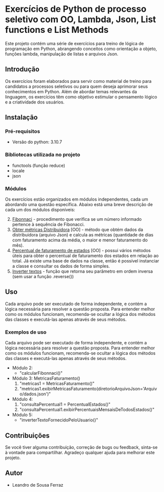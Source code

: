 # Exercícios de Python de processo seletivo com OO, Lambda, Json, List functions e List Methods

Este projeto contém uma série de exercícios para treino de lógica de programação em Python, abrangendo conceitos como orientação a objeto, funções lambda, manipulação de listas e arquivos Json.

## Introdução
Os exercícios foram elaborados para servir como material de treino para candidatos a processos seletivos ou para quem deseja aprimorar seus conhecimentos em Python. Além de abordar temas relevantes da linguagem, os exercícios têm como objetivo estimular o pensamento lógico e a criatividade dos usuários.

## Instalação

### Pré-requisitos
- Versão do python: 3.10.7

### Bibliotecas utilizada no projeto
- functools (função reduce)
- locale 
- json

### Módulos 
Os exercícios estão organizados em módulos independentes, cada um abordando uma questão específica. Abaixo está uma breve descrição de cada um dos módulos disponíveis:

2. <u>Fibonnaci</u> - procedimento que verifica se um número informado pertence à sequência de Fibonacci.
3. <u>Obter métricas Distribuidora</u> [OO] - método que obtém dados da distribuidora (arquivo Json) e calcula as métricas (quantidade de dias com faturamento acima da média, o maior e menor faturamento do mês).
4. <u>Percentual de faturamento de estados</u> [OO] - possui vários métodos úteis para obter o percentual de faturamento dos estados em relação ao total. Já existe uma base de dados na classe, então é possível instanciar a classe e consultar os dados de forma simples.
5. <u>Inverter textos</u> - função que retorna seu parâmetro em ordem inversa (sem usar a função .reverse())

## Uso
Cada arquivo pode ser executado de forma independente, e contém a lógica necessária para resolver a questão proposta. Para entender melhor como os módulos funcionam, recomenda-se ocultar a lógica dos métodos das classes e executá-las apenas através de seus métodos.

### Exemplos de uso
Cada arquivo pode ser executado de forma independente, e contém a lógica necessária para resolver a questão proposta. Para entender melhor como os módulos funcionam, recomenda-se ocultar a lógica dos métodos das classes e executá-las apenas através de seus métodos.

- Módulo 2: 
    - "calcularFibonnaci()"
- Módulo 3: MetricasFaturamento()
    1. "metricas1 = MetricasFaturamento()"
    2. "metricas1.exibirMetricasFaturamento(diretorioArquivoJson='Arquivo/dados.json')"
- Módulo 4: 
    1. "consultaPercentual1 = PercentualEstados()"
    2. "consultaPercentual1.exibirPercentuaisMensaisDeTodosEstados()"
- Módulo 5:
    - "inverterTextoFornecidoPeloUsuario()"

## Contribuições

Se você tiver alguma contribuição, correção de bugs ou feedback, sinta-se à vontade para compartilhar. Agradeço qualquer ajuda para melhorar este projeto.

## Autor

- Leandro de Sousa Ferraz
